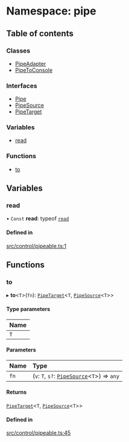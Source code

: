 # Namespace: pipe

## Table of contents

### Classes

- [PipeAdapter](../wiki/pipe.PipeAdapter)
- [PipeToConsole](../wiki/pipe.PipeToConsole)

### Interfaces

- [Pipe](../wiki/pipe.Pipe)
- [PipeSource](../wiki/pipe.PipeSource)
- [PipeTarget](../wiki/pipe.PipeTarget)

### Variables

- [read](../wiki/pipe#read)

### Functions

- [to](../wiki/pipe#to)

## Variables

### read

• `Const` **read**: typeof [`read`](../wiki/pipe#read)

#### Defined in

[src/control/pipeable.ts:1](https://github.com/Semesse/flowp/blob/165e59c/src/control/pipeable.ts#L1)

## Functions

### to

▸ **to**<`T`\>(`fn`): [`PipeTarget`](../wiki/pipe.PipeTarget)<`T`, [`PipeSource`](../wiki/pipe.PipeSource)<`T`\>\>

#### Type parameters

| Name |
| :------ |
| `T` |

#### Parameters

| Name | Type |
| :------ | :------ |
| `fn` | (`v`: `T`, `s?`: [`PipeSource`](../wiki/pipe.PipeSource)<`T`\>) => `any` |

#### Returns

[`PipeTarget`](../wiki/pipe.PipeTarget)<`T`, [`PipeSource`](../wiki/pipe.PipeSource)<`T`\>\>

#### Defined in

[src/control/pipeable.ts:45](https://github.com/Semesse/flowp/blob/165e59c/src/control/pipeable.ts#L45)
